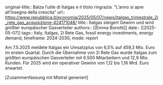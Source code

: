 original-title:: Balza l’utile di Italgas e il titolo ringrazia. “L’anno si apre all’insegna della crescita”
url:: https://www.repubblica.it/economia/2025/05/07/news/italgas_trimestrale_2i_rete_gas_acquisizione-424171048/
title:: Italgas steigert Gewinn und wird größter europäischer Gasverteiler
authors:: [[Emma Bonotti]]
date:: [[2025-05-07]]
tags:: Italy, Italgas, 2i Rete Gas, fossil energy investments, energy demand, timeframe: 2024-2030, mode: report

Am 7.5.2025 meldete Italgas ein Umsatzplus von 6,5% auf 459,3 Mio. Euro im ersten Quartal. Durch die Übernahme von 2i Rete Gas wurde Italgas zum größten europäischen Gasverteiler mit 6.500 Mitarbeitern und 12,9 Mio. Kunden. Für 2025 wird ein operativer Gewinn von 1,12 bis 1,16 Mrd. Euro erwartet.

[Zusammenfassung mit Mistral generiert]
